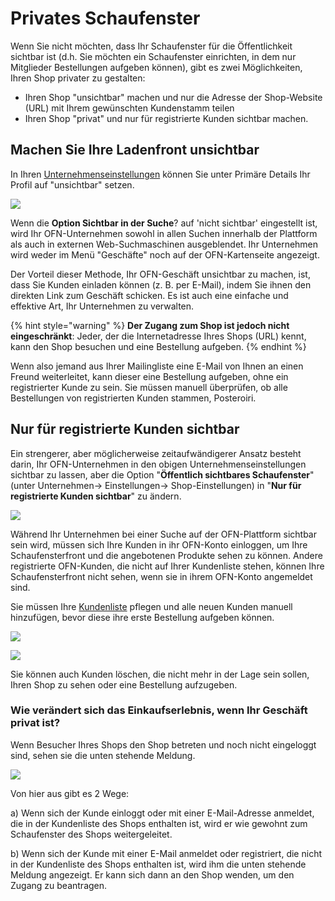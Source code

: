 # Privates Schaufenster

Wenn Sie nicht möchten, dass Ihr Schaufenster für die Öffentlichkeit sichtbar ist (d.h. Sie möchten ein Schaufenster einrichten, in dem nur Mitglieder Bestellungen aufgeben können), gibt es zwei Möglichkeiten, Ihren Shop privater zu gestalten:

* Ihren Shop "unsichtbar" machen und nur die Adresse der Shop-Website (URL) mit Ihrem gewünschten Kundenstamm teilen
* Ihren Shop "privat" und nur für registrierte Kunden sichtbar machen.

## Machen Sie Ihre Ladenfront unsichtbar

In Ihren [Unternehmenseinstellungen](../enterprise-profile/enterprise-settings.md) können Sie unter Primäre Details Ihr Profil auf "unsichtbar" setzen.

![](../../.gitbook/assets/visibleshop.jpg)

Wenn die **Option Sichtbar in der Suche**? auf 'nicht sichtbar' eingestellt ist, wird Ihr OFN-Unternehmen sowohl in allen Suchen innerhalb der Plattform als auch in externen Web-Suchmaschinen ausgeblendet. Ihr Unternehmen wird weder im Menü "Geschäfte" noch auf der OFN-Kartenseite angezeigt.

Der Vorteil dieser Methode, Ihr OFN-Geschäft unsichtbar zu machen, ist, dass Sie Kunden einladen können (z. B. per E-Mail), indem Sie ihnen den direkten Link zum Geschäft schicken. Es ist auch eine einfache und effektive Art, Ihr Unternehmen zu verwalten.

{% hint style="warning" %}
**Der Zugang zum Shop ist jedoch nicht eingeschränkt**: Jeder, der die Internetadresse Ihres Shops (URL) kennt, kann den Shop besuchen und eine Bestellung aufgeben.
{% endhint %}

Wenn also jemand aus Ihrer Mailingliste eine E-Mail von Ihnen an einen Freund weiterleitet, kann dieser eine Bestellung aufgeben, ohne ein registrierter Kunde zu sein. Sie müssen manuell überprüfen, ob alle Bestellungen von registrierten Kunden stammen, Posteroiri.

## Nur für registrierte Kunden sichtbar

Ein strengerer, aber möglicherweise zeitaufwändigerer Ansatz besteht darin, Ihr OFN-Unternehmen in den obigen Unternehmenseinstellungen sichtbar zu lassen, aber die Option "**Öffentlich sichtbares Schaufenster**" (unter Unternehmen-> Einstellungen-> Shop-Einstellungen) in "**Nur für registrierte Kunden sichtbar**" zu ändern.

![](../../.gitbook/assets/registered-customers-only.png)

Während Ihr Unternehmen bei einer Suche auf der OFN-Plattform sichtbar sein wird, müssen sich Ihre Kunden in ihr OFN-Konto einloggen, um Ihre Schaufensterfront und die angebotenen Produkte sehen zu können. Andere registrierte OFN-Kunden, die nicht auf Ihrer Kundenliste stehen, können Ihre Schaufensterfront nicht sehen, wenn sie in ihrem OFN-Konto angemeldet sind.

Sie müssen Ihre [Kundenliste](customer-management-and-conditional-displays-prices/customers.md) pflegen und alle neuen Kunden manuell hinzufügen, bevor diese ihre erste Bestellung aufgeben können.

![](<../../.gitbook/assets/customer1 (1) (1).jpg>)

![](../../.gitbook/assets/add-new-customer.png)

Sie können auch Kunden löschen, die nicht mehr in der Lage sein sollen, Ihren Shop zu sehen oder eine Bestellung aufzugeben.

### Wie verändert sich das Einkaufserlebnis, wenn Ihr Geschäft privat ist?

Wenn Besucher Ihres Shops den Shop betreten und noch nicht eingeloggt sind, sehen sie die unten stehende Meldung.

![](../../.gitbook/assets/privateshop.jpg)

Von hier aus gibt es 2 Wege:

a) Wenn sich der Kunde einloggt oder mit einer E-Mail-Adresse anmeldet, die in der Kundenliste des Shops enthalten ist, wird er wie gewohnt zum Schaufenster des Shops weitergeleitet.

b) Wenn sich der Kunde mit einer E-Mail anmeldet oder registriert, die nicht in der Kundenliste des Shops enthalten ist, wird ihm die unten stehende Meldung angezeigt. Er kann sich dann an den Shop wenden, um den Zugang zu beantragen.
